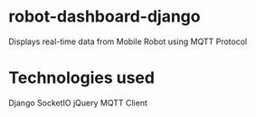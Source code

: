 # robot-dashboard-django
Displays real-time data from Mobile Robot using MQTT Protocol

# Technologies used
Django
SocketIO
jQuery
MQTT Client
